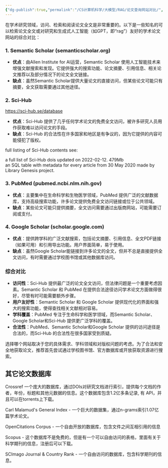 ```yaml
---
{"dg-publish":true,"permalink":"/CS计算机科学/大模型/RAG/论文查询网站对比/","noteIcon":"","created":"2025-07-31T11:06:15.013+08:00","updated":"2024-04-12T13:06:52.000+08:00"}
---
```



在学术研究领域，访问、检索和阅读论文全文是非常重要的。以下是一些知名的可以检索论文全文或对研究和生成式人工智能（如GPT，即“rag”）友好的学术论文网站的综合对比：

### 1. Semantic Scholar (semanticscholar.org)

- **优点**：由Allen Institute for AI运营，Semantic Scholar 使用人工智能技术来增强文献搜索和发现。它提供强大的搜索功能、论文摘要、引用信息、相关论文推荐以及部分情况下的论文全文链接。
- **缺点**：虽然Semantic Scholar提供大量论文的直接访问，但某些论文可能只有摘要，全文获取需要通过其他途径。

### 2. Sci-Hub

https://sci-hub.se/database

- **优点**：Sci-Hub 提供了几乎任何学术论文的免费全文访问，被许多研究人员用作获取难以访问论文的手段。
- **缺点**：Sci-Hub 的合法性在许多国家和地区是有争议的，因为它提供的内容可能侵犯了版权。

full listing of Sci-Hub contents see:

a full list of Sci-Hub dois updated on 2022-02-12.  479Mb  
an SQL table with metadata for every article from 30 May 2020 made by Library Genesis project.

### 3. PubMed (pubmed.ncbi.nlm.nih.gov)

- **优点**：主要集中在生命科学和生物医学领域，PubMed 提供广泛的文献数据库，支持高级搜索功能，许多论文提供免费全文访问链接或位于公共领域。
- **缺点**：某些论文可能只提供摘要，全文访问需要通过出版商网站，可能需要订阅或支付。

### 4. Google Scholar (scholar.google.com)

- **优点**：提供跨学科的广泛文献搜索，包括论文摘要、引用信息、全文PDF链接（如果可用）和引用导出功能。用户界面简单，易于使用。
- **缺点**：虽然Google Scholar能链接到许多论文的全文，但并不总是直接提供全文访问，有时需要通过学校图书馆或其他数据库访问。

### 综合对比

- **访问性**：Sci-Hub 提供最广泛的论文全文访问，但法律问题是一个重要考虑因素。Semantic Scholar 和 PubMed 在提供合法途径访问学术论文方面做得很好，尽管有时可能需要额外步骤。
- **用户友好性**：Semantic Scholar 和 Google Scholar 提供现代化的界面和强大的搜索功能，使得查找相关文献相对容易。
- **学科覆盖**：PubMed 专注于生命科学和医学领域，而Semantic Scholar、Google Scholar和Sci-Hub 提供更广泛学科的覆盖。
- **合法性**：PubMed、Semantic Scholar和Google Scholar 提供的访问途径是合法的，而Sci-Hub 的合法性在很多国家受到质疑。

选择哪个网站取决于您的具体需求、学科领域和对版权问题的考虑。为了合法和安全地获取论文，推荐首先尝试通过学校图书馆、官方数据库或开放获取资源进行搜索。

## 其它论文数据库

Crossref 一个庞大的数据库，通过DOIs对研究文档进行索引，提供每个文档的作者，年份，标题和其他元数据的信息。这个数据库包含1.2亿多条记录, 有 API，并且可以在torrents上下载。

Carl Malamud's General Index - 一个巨大的数据集，通过n-grams索引1.07亿篇学术论文。

OpenCitations Corpus - 一个自由开放的数据库，包含文件之间互相引用的信息

Scopus - 这个数据库不是免费的，但是有一个可以自由访问的表格，里面有关于科学期刊的信息，注册后可以下载。

SCImago Journal & Country Rank - 一个自由访问的数据库，包含科学期刊的信息。